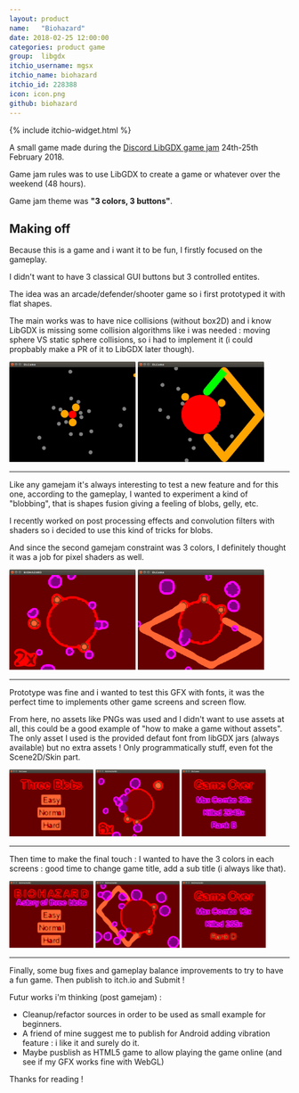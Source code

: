 ```yaml
---
layout: product
name:   "Biohazard"
date: 2018-02-25 12:00:00
categories: product game
group:  libgdx
itchio_username: mgsx
itchio_name: biohazard
itchio_id: 228388
icon: icon.png
github: biohazard
---
```


{% include itchio-widget.html %}

A small game made during the [Discord LibGDX game jam](https://discordapp.com/invite/6pgDK9F) 24th-25th February 2018.

Game jam rules was to use LibGDX to create a game or whatever over the weekend (48 hours).

Game jam theme was **"3 colors, 3 buttons"**.


## Making off

Because this is a game and i want it to be fun, I firstly focused on the gameplay.

I didn't want to have 3 classical GUI buttons but 3 controlled entites.

The idea was an arcade/defender/shooter game so i first prototyped it with flat shapes.

The main works was to have nice collisions (without box2D) and i know LibGDX is missing some collision algorithms like i was needed : moving sphere VS static sphere collisions, so i had to implement it (i could propbably make a PR of it to LibGDX later though).

<img src="sc1.png" width="45%">
<img src="sc2.png" width="45%">
<hr>

Like any gamejam it's always interesting to test a new feature and for this one, according to the gameplay, I wanted to experiment a kind of "blobbing", that is shapes fusion giving a feeling of blobs, gelly, etc.

I recently worked on post processing effects and convolution filters with shaders so i decided to use this kind of tricks for blobs.

And since the second gamejam constraint was 3 colors, I definitely thought it was a job for pixel shaders as well.

<img src="sc8.png" width="45%">
<img src="sc3.png" width="45%">

<hr>

Prototype was fine and i wanted to test this GFX with fonts, it was the perfect time to implements other game screens and screen flow.

From here, no assets like PNGs was used and I didn't want to use assets at all, this could be a good example of "how to make a game without assets". The only asset I used is the provided defaut font from libGDX jars (always available) but no extra assets ! Only programmatically stuff, even fot the Scene2D/Skin part.

<img src="sc4.png" width="30%">
<img src="sc6.png" width="30%">
<img src="sc5.png" width="30%">
<hr>

Then time to make the final touch : I wanted to have the 3 colors in each screens : good time to change game title, add a sub title (i always like that).

<img src="sc10.png" width="30%">
<img src="sc7.png" width="30%">
<img src="sc9.png" width="30%">
<hr>

Finally, some bug fixes and gameplay balance improvements to try to have a fun game. Then publish to itch.io and Submit !

Futur works i'm thinking (post gamejam) : 

* Cleanup/refactor sources in order to be used as small example for beginners.
* A friend of mine suggest me to publish for Android adding vibration feature : i like it and surely do it.
* Maybe pusblish as HTML5 game to allow playing the game online (and see if my GFX works fine with WebGL)

Thanks for reading !